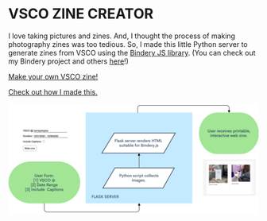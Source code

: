 # VSCO ZINE CREATOR

I love taking pictures and zines. And, I thought the process of making photography zines was too tedious. So, I made this little Python server to generate zines from VSCO using the [Bindery JS library](https://evanbrooks.info/bindery/). (You can check out my Bindery project and others [here](https://evanbrooks.info/bindery/gallery/)!)

[Make your own VSCO zine!](https://vsco-zine.herokuapp.com/)

[Check out how I made this.](https://github.com/trudypainter/vsco-zine)

![System Overview](vsco-zine-diagram.png)
